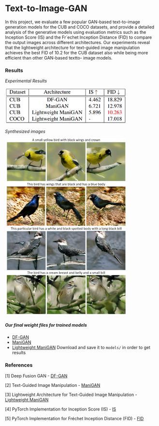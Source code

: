 # Text-to-Image-GAN

In this project, we evaluate a few popular GAN-based text-to-image generation models for the CUB and COCO datasets, and provide a detailed analysis of the generative models using evaluation metrics such as the Inception Score (IS) and the Fr´echet Inception Distance (FID) to compare the output images
across different architectures. Our experiments reveal that
the lightweight architecture for text-guided image manipulation
achieves the best FID of 10.2 for the CUB dataset
also while being more efficient than other GAN-based textto-
image models.


### Results
*Experimental Results*

<img src="images/results.png" width="400">

*Synthesized images*

<img src="images/images.png" width="400">

##### Our final weight files for trained models 
- [DF-GAN](https://drive.google.com/file/d/17iSeUJZVGyLwqkwKOCLtKOH76fNjRf5P/view?usp=sharing)
- [ManiGAN](https://drive.google.com/file/d/1qMNtmqAqFt2aNzWOY2CyK_MRtcjNCDvS/view?usp=sharing)
- [Lightweight ManiGAN](https://drive.google.com/file/d/1QhPx2GZmIUU17Nc6NY8e9jEATcM9ow1r/view?usp=sharing)
Download and save it to `models/` in order to get results

### References
[1] Deep Fusion GAN - [DF-GAN](https://arxiv.org/abs/2008.05865)

[2] Text-Guided Image Manipulation - [ManiGAN](https://arxiv.org/abs/1912.06203)

[3] Lightweight Architecture for Text-Guided Image Manipulation - [Lightweight ManiGAN](https://arxiv.org/abs/2010.12136)

[4] PyTorch Implementation for Inception Score (IS) - [IS](https://github.com/sbarratt/inception-score-pytorch) 

[5] PyTorch Implementation for Fréchet Inception Distance (FID) - [FID](https://github.com/mseitzer/pytorch-fid) 
